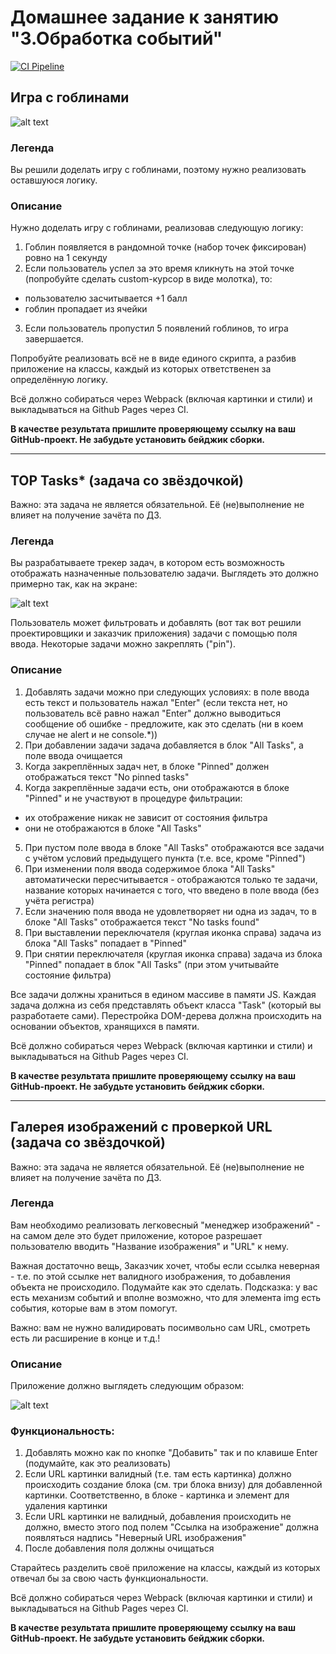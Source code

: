 # Домашнее задание к занятию "3.Обработка событий"

[![CI Pipeline](https://github.com/stormozov/ahj-event-handle/actions/workflows/ci.yml/badge.svg?branch=main)](https://github.com/stormozov/ahj-event-handle/actions/workflows/ci.yml)

## Игра с гоблинами

![alt text](https://github.com/netology-code/ahj-homeworks/raw/AHJ-50/events/pic/GracefulMiniatureBustard-small.gif)

### Легенда

Вы решили доделать игру с гоблинами, поэтому нужно реализовать оставшуюся логику.

### Описание

Нужно доделать игру с гоблинами, реализовав следующую логику:

1. Гоблин появляется в рандомной точке (набор точек фиксирован) ровно на 1 секунду
2. Если пользователь успел за это время кликнуть на этой точке (попробуйте сделать custom-курсор в виде молотка), то:

- пользователю засчитывается +1 балл
- гоблин пропадает из ячейки

3. Если пользователь пропустил 5 появлений гоблинов, то игра завершается.

Попробуйте реализовать всё не в виде единого скрипта, а разбив приложение на классы, каждый из которых ответственен за определённую логику.

Всё должно собираться через Webpack (включая картинки и стили) и выкладываться на Github Pages через CI.

**В качестве результата пришлите проверяющему ссылку на ваш GitHub-проект. Не забудьте установить бейджик сборки.**

---

## TOP Tasks\* (задача со звёздочкой)

Важно: эта задача не является обязательной. Её (не)выполнение не влияет на получение зачёта по ДЗ.

### Легенда

Вы разрабатываете трекер задач, в котором есть возможность отображать назначенные пользователю задачи. Выглядеть это должно примерно так, как на экране:

![alt text](https://github.com/netology-code/ahj-homeworks/blob/AHJ-50/events/pic/tasks.png?raw=true)

Пользователь может фильтровать и добавлять (вот так вот решили проектировщики и заказчик приложения) задачи с помощью поля ввода. Некоторые задачи можно закреплять ("pin").

### Описание

1. Добавлять задачи можно при следующих условиях: в поле ввода есть текст и пользователь нажал "Enter" (если текста нет, но пользователь всё равно нажал "Enter" должно выводиться сообщение об ошибке - предложите, как это сделать (ни в коем случае не alert и не console.\*))
2. При добавлении задачи задача добавляется в блок "All Tasks", а поле ввода очищается
3. Когда закреплённых задач нет, в блоке "Pinned" должен отображаться текст "No pinned tasks"
4. Когда закреплённые задачи есть, они отображаются в блоке "Pinned" и не участвуют в процедуре фильтрации:

- их отображение никак не зависит от состояния фильтра
- они не отображаются в блоке "All Tasks"

5. При пустом поле ввода в блоке "All Tasks" отображаются все задачи с учётом условий предыдущего пункта (т.е. все, кроме "Pinned")
6. При изменении поля ввода содержимое блока "All Tasks" автоматически пересчитывается - отображаются только те задачи, название которых начинается с того, что введено в поле ввода (без учёта регистра)
7. Если значению поля ввода не удовлетворяет ни одна из задач, то в блоке "All Tasks" отображается текст "No tasks found"
8. При выставлении переключателя (круглая иконка справа) задача из блока "All Tasks" попадает в "Pinned"
9. При снятии переключателя (круглая иконка справа) задача из блока "Pinned" попадает в блок "All Tasks" (при этом учитывайте состояние фильтра)

Все задачи должны храниться в едином массиве в памяти JS. Каждая задача должна из себя представлять объект класса "Task" (который вы разработаете сами). Перестройка DOM-дерева должна происходить на основании объектов, хранящихся в памяти.

Всё должно собираться через Webpack (включая картинки и стили) и выкладываться на Github Pages через CI.

**В качестве результата пришлите проверяющему ссылку на ваш GitHub-проект. Не забудьте установить бейджик сборки.**

---

## Галерея изображений с проверкой URL (задача со звёздочкой)

Важно: эта задача не является обязательной. Её (не)выполнение не влияет на получение зачёта по ДЗ.

### Легенда

Вам необходимо реализовать легковесный "менеджер изображений" - на самом деле это будет приложение, которое разрешает пользователю вводить "Название изображения" и "URL" к нему.

Важная достаточно вещь, Заказчик хочет, чтобы если ссылка неверная - т.е. по этой ссылке нет валидного изображения, то добавления объекта не происходило. Подумайте как это сделать. Подсказка: у вас есть механизм событий и вполне возможно, что для элемента img есть события, которые вам в этом помогут.

Важно: вам не нужно валидировать посимвольно сам URL, смотреть есть ли расширение в конце и т.д.!

### Описание

Приложение должно выглядеть следующим образом:

![alt text](https://github.com/netology-code/ahj-homeworks/raw/AHJ-50/events/pic/gallery.png)

### Функциональность:

1. Добавлять можно как по кнопке "Добавить" так и по клавише Enter (подумайте, как это реализовать)
2. Если URL картинки валидный (т.е. там есть картинка) должно происходить создание блока (см. три блока внизу) для добавленной картинки. Соответственно, в блоке - картинка и элемент для удаления картинки
3. Если URL картинки не валидный, добавления происходить не должно, вместо этого под полем "Ссылка на изображение" должна появляться надпись "Неверный URL изображения"
4. После добавления поля должны очищаться

Старайтесь разделить своё приложение на классы, каждый из которых отвечал бы за свою часть функциональности.

Всё должно собираться через Webpack (включая картинки и стили) и выкладываться на Github Pages через CI.

**В качестве результата пришлите проверяющему ссылку на ваш GitHub-проект. Не забудьте установить бейджик сборки.**
